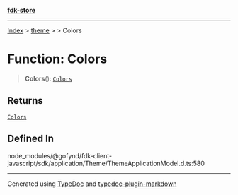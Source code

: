 [**fdk-store**](../../../README.md)
***

[Index](../../../API.md) > [theme](../../README.md) > [<internal>](../README.md) > Colors

# Function: Colors

> **Colors**(): [`Colors`](../type-aliases/type-alias.Colors.md)

## Returns

[`Colors`](../type-aliases/type-alias.Colors.md)

## Defined In

node\_modules/@gofynd/fdk-client-javascript/sdk/application/Theme/ThemeApplicationModel.d.ts:580

***
Generated using [TypeDoc](https://typedoc.org/) and [typedoc-plugin-markdown](https://www.npmjs.com/package/typedoc-plugin-markdown)
